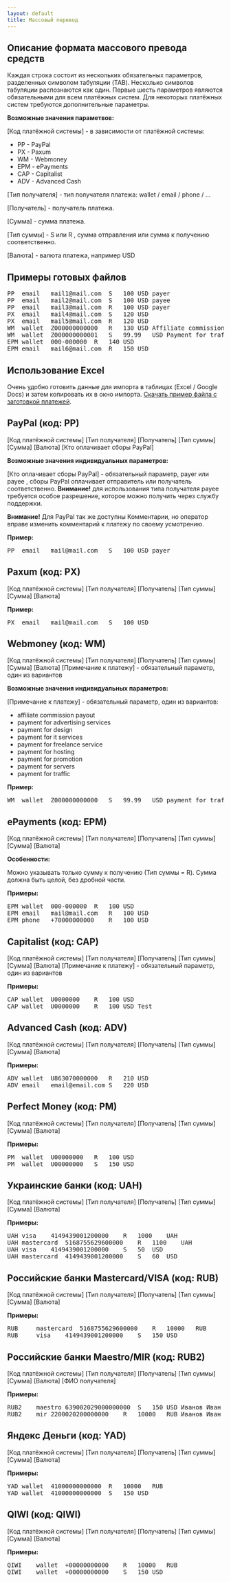 ```yaml
---
layout: default
title: Массовый перевод
---
```

## Описание формата массового превода средств

Каждая строка состоит из нескольких обязательных параметров, 
разделенных символом табуляции (TAB). Несколько символов 
табуляции распознаются как один. Первые шесть параметров 
являются обязательными для всем платёжных систем. 
Для некоторых платёжных систем требуются дополнительные параметры.

**Возможные значения параметвов:**

[Код платёжной системы] - в зависимости от платёжной системы:

- PP - PayPal
- PX - Paxum
- WM - Webmoney
- EPM - ePayments
- CAP - Capitalist
- ADV - Advanced Cash

[Тип получателя] - тип получателя платежа: wallet / email / phone / ...

[Получатель] - получатель платежа.

[Сумма] - сумма платежа.

[Тип суммы] - S или R , сумма отправления или сумма к получению соответственно.

[Валюта] - валюта платежа, например USD

## Примеры готовых файлов

<pre class='bg-grey-lt-000'>
PP	email	mail1@mail.com	S	100	USD	payer
PP	email	mail2@mail.com	S	100	USD	payee
PP	email	mail3@mail.com	R	100	USD	payer
PX	email	mail4@mail.com	S	120	USD
PX	email	mail5@mail.com	R	120	USD
WM	wallet	Z000000000000	R	130	USD	Affiliate commission payout
WM	wallet	Z000000000001	S	99.99	USD	Payment for traffic
EPM	wallet	000-000000	R	140	USD
EPM	email	mail6@mail.com	R	150	USD
</pre>

## Использование Excel

Очень удобно готовить данные для импорта в таблицах (Excel / Google Docs) и затем копировать их в окно импорта. [Скачать пример файла с заготовкой платежей](/docs/import_sample.xlsx).

## PayPal (код: PP)

[Код платёжной системы] [Тип получателя] [Получатель] [Тип суммы] [Сумма] [Валюта] [Кто оплачивает сборы PayPal]

**Возможные значения индивидуальных параметров:**

[Кто оплачивает сборы PayPal] - обязательный параметр, payer или payee , сборы PayPal оплачивает отправитель или получатель соответственно. **Внимание!** для использования типа получателя payee требуется особое разрешение, которое можно получить через службу поддержки.

**Внимание!** Для PayPal так же доступны Комментарии, но оператор вправе изменить комментарий к платежу по своему усмотрению.

**Пример:**
<pre class='bg-grey-lt-000'>PP	email	mail@mail.com	S	100	USD	payer</pre>

## Paxum (код: PX)

[Код платёжной системы] [Тип получателя] [Получатель] [Тип суммы] [Сумма] [Валюта]

**Пример:**
<pre class='bg-grey-lt-000'>PX	email	mail@mail.com	S	100	USD</pre>

## Webmoney (код: WM)

[Код платёжной системы] [Тип получателя] [Получатель] [Тип суммы] [Сумма] [Валюта] [Примечание к платежу] - обязательный параметр, один из вариантов

**Возможные значения индивидуальных параметров:**

[Примечание к платежу] - обязательный параметр, один из вариантов:
- affiliate commission payout
- payment for advertising services
- payment for design
- payment for it services
- payment for freelance service
- payment for hosting
- payment for promotion
- payment for servers
- payment for traffic

**Пример:**

<pre class='bg-grey-lt-000'>WM	wallet	Z000000000000	S	99.99	USD	payment for traffic</pre>

## ePayments (код: EPM)

[Код платёжной системы] [Тип получателя] [Получатель] [Тип суммы] [Сумма] [Валюта]

**Особенности:**

Можно указывать только сумму к получению (Тип суммы = R). Сумма должна быть целой, без дробной части.

**Примеры:**

<pre class='bg-grey-lt-000'>
EPM	wallet	000-000000	R	100	USD
EPM	email	mail@mail.com	R	100	USD
EPM	phone	+70000000000	R	100	USD
</pre>

## Capitalist (код: CAP)

[Код платёжной системы] [Тип получателя] [Получатель] [Тип суммы] [Сумма] [Валюта] [Примечание к платежу] - обязательный параметр, один из вариантов

**Примеры:**

<pre class='bg-grey-lt-000'>
CAP	wallet	U0000000	R	100	USD
CAP	wallet	U0000000	R	100	USD	Test
</pre>

## Advanced Cash (код: ADV)

[Код платёжной системы] [Тип получателя] [Получатель] [Тип суммы] [Сумма] [Валюта]

**Примеры:**

<pre class='bg-grey-lt-000'>
ADV	wallet	U863070000000	R	210	USD
ADV	email	email@email.com	S	220	USD
</pre>

## Perfect Money (код: PM)

[Код платёжной системы] [Тип получателя] [Получатель] [Тип суммы] [Сумма] [Валюта]

**Примеры:**

<pre class='bg-grey-lt-000'>
PM	wallet	U00000000	R	100	USD
PM	wallet	U00000000	S	150	USD
</pre>

## Украинские банки (код: UAH)

[Код платёжной системы] [Тип получателя] [Получатель] [Тип суммы] [Сумма] [Валюта]

**Примеры:**

<pre class='bg-grey-lt-000'>
UAH	visa	4149439001200000	R	1000	UAH
UAH	mastercard	5168755629600000	R	1100	UAH
UAH	visa	4149439001200000	S	50	USD
UAH	mastercard	4149439001200000	S	60	USD
</pre>

## Российские банки Mastercard/VISA (код: RUB)

[Код платёжной системы] [Тип получателя] [Получатель] [Тип суммы] [Сумма] [Валюта]

**Примеры:**

<pre class='bg-grey-lt-000'>
RUB 	mastercard	5168755629600000	R	10000	RUB
RUB 	visa	4149439001200000	S	150	USD
</pre>

## Российские банки Maestro/MIR (код: RUB2)

[Код платёжной системы] [Тип получателя] [Получатель] [Тип суммы] [Сумма] [Валюта] [ФИО получателя]

**Примеры:**

<pre class='bg-grey-lt-000'>
RUB2	maestro	639002029000000000	S	150	USD	Иванов Иван Иванович
RUB2	mir	2200020200000000	R	10000	RUB	Иванов Иван Иванович
</pre>

## Яндекс Деньги (код: YAD)

[Код платёжной системы] [Тип получателя] [Получатель] [Тип суммы] [Сумма] [Валюта]

**Примеры:**

<pre class='bg-grey-lt-000'>
YAD	wallet	41000000000000	R	10000	RUB
YAD	wallet	41000000000000	S	150	USD
</pre>

## QIWI (код: QIWI)

[Код платёжной системы] [Тип получателя] [Получатель] [Тип суммы] [Сумма] [Валюта]

**Примеры:**

<pre class='bg-grey-lt-000'>
QIWI 	wallet	+00000000000	R	10000	RUB
QIWI 	wallet	+00000000000	S	150	USD
</pre>

